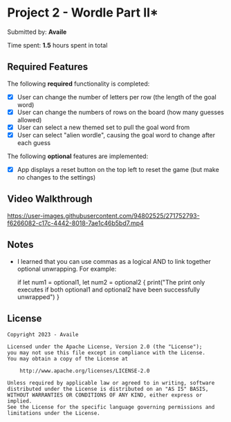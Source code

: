 # Project 2 - Wordle Part II*

Submitted by: **Availe**

Time spent: **1.5** hours spent in total

## Required Features

The following **required** functionality is completed:

- [X] User can change the number of letters per row (the length of the goal word)
- [X] User can change the numbers of rows on the board (how many guesses allowed)
- [X] User can select a new themed set to pull the goal word from
- [X] User can select "alien wordle", causing the goal word to change after each guess

The following **optional** features are implemented:

- [X] App displays a reset button on the top left to reset the game (but make no changes to the settings)

## Video Walkthrough

https://user-images.githubusercontent.com/94802525/271752793-f6266082-c17c-4442-8018-7ae1c46b5bd7.mp4

## Notes

- I learned that you can use commas as a logical AND to link together optional unwrapping. For example:

  if let num1 = optional1, let num2 = optional2 {
    print("The print only executes if both optional1 and optional2 have been successfully unwrapped")
  }

## License

    Copyright 2023 - Availe

    Licensed under the Apache License, Version 2.0 (the "License");
    you may not use this file except in compliance with the License.
    You may obtain a copy of the License at

        http://www.apache.org/licenses/LICENSE-2.0

    Unless required by applicable law or agreed to in writing, software
    distributed under the License is distributed on an "AS IS" BASIS,
    WITHOUT WARRANTIES OR CONDITIONS OF ANY KIND, either express or implied.
    See the License for the specific language governing permissions and
    limitations under the License.
